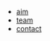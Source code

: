 <!-- 侧边栏 docs/_sidebar.md -->
* [aim](en/about/aim.md)
* [team](en/about/team.md)
* [contact](en/about/contact.md)





  